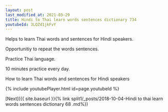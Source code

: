 ```yaml
---
layout: post
last_modified_at: 2021-03-29
title: Hindi to Thai learn words sentences dictionary 734 
youtubeId: 3LQZd1jkFvY
---
```

 
 
Helps to learn Thai words and sentences for Hindi speakers.

Opportunitiy to repeat the words sentences. 

Practice Thai language. 
 
10 minutes practice every day. 
 
How to learn Thai words and sentences for Hindi speakers 
 
{% include youtubePlayer.html id=page.youtubeId %}
 
 
[Next]({{ site.baseurl }}{% link  split1/_posts/2018-10-04-Hindi to thai learn words sentences dictionary 68 .md%})
 
